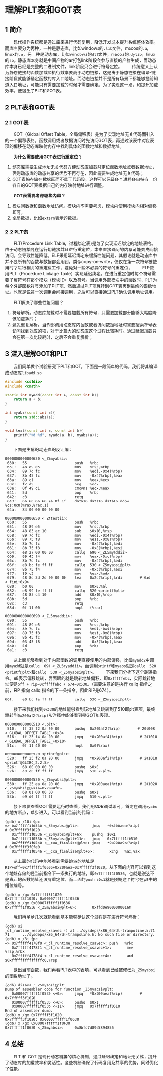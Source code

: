 # 理解PLT表和GOT表

## 1 简介
&emsp;&emsp;现代操作系统都是通过库来进行代码复用，降低开发成本提升系统整体效率。而库主要分为两种，一种是静态库，比如windows的```.lib```文件，macos的```.a```，linux的```.a```，另一种是动态库，比如windows的```dll```文件，macos的```.dylib```，linux的```so```。静态库本身就是中间产物的ar打包link阶段会参与直接的产物生成，而动态库本身已经是完整的二进制文件，link阶段只会进行符号定位。
&emsp;&emsp;传统意义上认为静态链接的函数加载和执行效率要高于动态链接，这是由于静态链接在编译-链接阶段就能够确定函数的库入口地址。而动态链接并不是所有场景下都能够提前知道入口地址，可能只有需要加载的时候才需要确定。为了实现这一点，和提升加载效率，便诞生了PLT和GOT表。

## 2 PLT表和GOT表
### 2.1 GOT表
&emsp;&emsp;GOT（Global Offset Table，全局偏移表）是为了实现地址无关代码而引入的一个偏移表格。函数调用或者数据访问时先访问GOT表，再通过该表中对应表项的偏移在动态库映射内存中找到具体的函数地址和数据地址。

&emsp;&emsp;**为什么需要使用GOT表进行重定位？**
1. 动态库需要生成地址无关代码方便动态库加载时定位函数地址或者数据地址，否则动态库的动态共享的优势不再存在，因此需要生成地址无关代码；
2. GOT表格存储在数据区而不属于代码段，这样可以保证各个进程各自持有一份各自的GOT表根据自己的内存映射地址进行调整。

&emsp;&emsp;**GOT表需要考虑哪些内容？**
1. 模块间数据和函数地址访问。模块内不需要考虑，模块内使用模块内相对偏移即可。
2. 全局数据，比如```extern```表示的数据。

### 2.2 PLT表
&emsp;&emsp;PLT(Procedure Link Table，过程绑定表)是为了实现延迟绑定的地址表格。由于动态链接是在运行期链接并且进行重定位，本来直接访问的内存可能变成间接访问，会导致性能降低。ELF采用延迟绑定来缓解性能问题，其假设就是动态库中并不是所有的函数与数据都会用到，类似copy-on-write，仅仅在第一次符号被使用时才进行相关的重定位工作，避免对一些不必要的符号的重定位。
&emsp;&emsp;ELF使用PLT（Procedure Linkage Table）实现延迟绑定。在进行重定位时每个符号需要了解符号在那个模块（模块ID）以及符号。当调用外部模块中的函数时，PLT为每个外部函数符号添加了PLT项，然后通过PLT项跳转到GOT表再到最终的函数地址。也就是说第一次调用会间接调用，之后可以直接通过PLT确认调用地址调用。

&emsp;&emsp;PLT解决了哪些性能问题？
1. 符号解析。动态库加载时不需要加载所有符号，只需要加载部分能够大幅度降低加载耗时；
2. 避免重复解析。当外部调用动态库内函数或者访问数据地址时需要搜索符号表访问找到对应的项，对于比较大的动态库这个过程比较耗时。通过延迟加载只会在第一次比较耗时，之后不会重复解析；

## 3 深入理解GOT和PLT
&emsp;&emsp;我们简单做个试验研究下PLT和GOT。下面是一段简单的代码，我们将其编译成动态库```libadd.so```

```cpp
#include <cstdio>
#include <cmath>

static int myadd(const int a, const int b){
    return a + b;
}

int myabs(const int a){
    return std::abs(a);
}

void test(const int a, const int b){
    printf("%d %d", myadd(a, b), myabs(a));
}

```

&emsp;&emsp;下面是生成的动态库的反汇编：
```
0000000000000630 <_Z5myabsi>:
 630:	55                   	push   %rbp
 631:	48 89 e5             	mov    %rsp,%rbp
 634:	89 7d fc             	mov    %edi,-0x4(%rbp)
 637:	8b 45 fc             	mov    -0x4(%rbp),%eax
 63a:	89 c1                	mov    %eax,%ecx
 63c:	f7 d9                	neg    %ecx
 63e:	0f 49 c1             	cmovns %ecx,%eax
 641:	5d                   	pop    %rbp
 642:	c3                   	retq   
 643:	66 66 66 66 2e 0f 1f 	data16 data16 data16 nopw %cs:0x0(%rax,%rax,1)
 64a:	84 00 00 00 00 00 

0000000000000650 <_Z4testii>:
 650:	55                   	push   %rbp
 651:	48 89 e5             	mov    %rsp,%rbp
 654:	48 83 ec 10          	sub    $0x10,%rsp
 658:	89 7d fc             	mov    %edi,-0x4(%rbp)
 65b:	89 75 f8             	mov    %esi,-0x8(%rbp)
 65e:	8b 7d fc             	mov    -0x4(%rbp),%edi
 661:	8b 75 f8             	mov    -0x8(%rbp),%esi
 664:	e8 27 00 00 00       	callq  690 <_ZL5myaddii>
 669:	89 45 f4             	mov    %eax,-0xc(%rbp)
 66c:	8b 7d fc             	mov    -0x4(%rbp),%edi
 66f:	e8 bc fe ff ff       	callq  530 <_Z5myabsi@plt>
 674:	8b 75 f4             	mov    -0xc(%rbp),%esi
 677:	89 c2                	mov    %eax,%edx
 679:	48 8d 3d 2d 00 00 00 	lea    0x2d(%rip),%rdi        # 6ad <_fini+0x9>
 680:	b0 00                	mov    $0x0,%al
 682:	e8 99 fe ff ff       	callq  520 <printf@plt>
 687:	48 83 c4 10          	add    $0x10,%rsp
 68b:	5d                   	pop    %rbp
 68c:	c3                   	retq   
 68d:	0f 1f 00             	nopl   (%rax)

0000000000000690 <_ZL5myaddii>:
 690:	55                   	push   %rbp
 691:	48 89 e5             	mov    %rsp,%rbp
 694:	89 7d fc             	mov    %edi,-0x4(%rbp)
 697:	89 75 f8             	mov    %esi,-0x8(%rbp)
 69a:	8b 45 fc             	mov    -0x4(%rbp),%eax
 69d:	03 45 f8             	add    -0x8(%rbp),%eax
 6a0:	5d                   	pop    %rbp
 6a1:	c3                   	retq   
```

&emsp;&emsp;从上面能够看到对于内部函数的调用直接使用的内部偏移，比如```myadd2```中调用```myadd```就是```callq  690 <_ZL5myaddii>```。而调用```printf```和```myabs```就是```callq  520 <printf@plt>```和```callq  530 <_Z5myabsi@plt>```。
&emsp;&emsp;下来我们分析下这个跳转指令。e8表示偏移跳转，后面跟的就是跳转地址偏移，即```0xfffffebc```，实际跳转地址便是```off + rip=0xfffffebc + 674=0x530```。（需要注意的是执行 callq 指令之前，RIP 指向 callq 指令的下一条指令，因此RIP是674）。
```
66f:	e8 bc fe ff ff       	callq  530 <_Z5myabsi@plt>
```
&emsp;&emsp;接下来我们找到```0x530```的地址能够看到该地址又跳转到了510即plt表项，最终跳转到```0x200af2(%rip)```从注释中能够看到是GOT的表项。
```
0000000000000510 <.plt>:
 510:	ff 35 f2 0a 20 00    	pushq  0x200af2(%rip)        # 201008 <_GLOBAL_OFFSET_TABLE_+0x8>
 516:	ff 25 f4 0a 20 00    	jmpq   *0x200af4(%rip)        # 201010 <_GLOBAL_OFFSET_TABLE_+0x10>
 51c:	0f 1f 40 00          	nopl   0x0(%rax)

0000000000000520 <printf@plt>:
 520:	ff 25 f2 0a 20 00    	jmpq   *0x200af2(%rip)        # 201018 <printf@GLIBC_2.2.5>
 526:	68 00 00 00 00       	pushq  $0x0
 52b:	e9 e0 ff ff ff       	jmpq   510 <.plt>

0000000000000530 <_Z5myabsi@plt>:
 530:	ff 25 ea 0a 20 00    	jmpq   *0x200aea(%rip)        # 201020 <_Z5myabsi@@Base+0x2009f0>
 536:	68 01 00 00 00       	pushq  $0x1
 53b:	e9 d0 ff ff ff       	jmpq   510 <.plt>
```

&emsp;&emsp;接下来要查看GOT需要运行时查看，我们用GDB调试即可。首先在调用```myabs```的地方断点，单步进入，可以看到当前的代码：
```
(gdb) x /10i $pc
=> 0x7fffff1f0530 <_Z5myabsi@plt>:      jmpq   *0x200aea(%rip)        # 0x7fffff3f1020
   0x7fffff1f0536 <_Z5myabsi@plt+6>:    pushq  $0x1
   0x7fffff1f053b <_Z5myabsi@plt+11>:   jmpq   0x7fffff1f0510
   0x7fffff1f0540 <__cxa_finalize@plt>: jmpq   *0x200a9a(%rip)        # 0x7fffff3f0fe0
   0x7fffff1f0546 <__cxa_finalize@plt+6>:       xchg   %ax,%ax
```
&emsp;&emsp;从上面的代码中能够看到需要跳转的地址是```RIP+off=0x7fffff1f0536+0x200aea=0x7fffff3f1020```。从下面的内容可以看到这个地址存储的是当前指令下一条执行的地址，即```0x7fffff1f0536```，也就是说这不是真正的函数地址还没有重定位。而上面的```push $0x1```就是预期这个符号在plt中的槽位编号。
```
(gdb) x /gx 0x7fffff3f1020
0x7fffff3f1020: 0x00007fffff1f0536
(gdb) x /gx 0x00007fffff1f0536
0x7fffff1f0536 <_Z5myabsi@plt+6>:       0xffd0e90000000168
```

&emsp;&emsp;我们再单步几次就能看到基本能够确认这个过程是在进行符号解析：
```
(gdb) si
_dl_runtime_resolve_xsavec () at ../sysdeps/x86_64/dl-trampoline.h:71
71      ../sysdeps/x86_64/dl-trampoline.h: No such file or directory.
(gdb) x /3i $pc
=> 0x7fffff4178f0 <_dl_runtime_resolve_xsavec>: push   %rbx
   0x7fffff4178f1 <_dl_runtime_resolve_xsavec+1>:       mov    %rsp,%rbx
   0x7fffff4178f4 <_dl_runtime_resolve_xsavec+4>:       and    $0xffffffffffffffc0,%rsp
```
&emsp;&emsp;退出当前函数，我们再看PLT表中的表项，可以看到已经被修改为```_Z5myabsi```的函数地址了。
```
(gdb) disass '_Z5myabsi@plt'
Dump of assembler code for function _Z5myabsi@plt:
   0x00007fffff1f0530 <+0>:     jmpq   *0x200aea(%rip)        # 0x7fffff3f1020
   0x00007fffff1f0536 <+6>:     pushq  $0x1
   0x00007fffff1f053b <+11>:    jmpq   0x7fffff1f0510
End of assembler dump.
(gdb) x /gx 0x7fffff3f1020
0x7fffff3f1020: 0x00007fffff1f0630
(gdb) x /gx 0x00007fffff1f0630
0x7fffff1f0630 <_Z5myabsi>:     0x8bfc7d89e5894855
```

## 4 总结
&emsp;&emsp;PLT 和 GOT 是现代动态链接的核心机制，通过延迟绑定和地址无关性，提升了动态库的加载效率和灵活性。这些机制确保了代码复用及共享的优势，同时优化了性能。